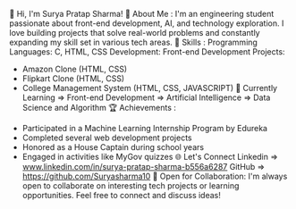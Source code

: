 👋 Hi, I'm Surya Pratap Sharma!
🚀 About Me :
I'm an engineering student passionate about front-end development, AI, and technology exploration.
I love building projects that solve real-world problems and constantly expanding my skill set in various tech areas.
🔧 Skills :
Programming Languages: C, HTML, CSS
Development: Front-end Development
Projects:
- Amazon Clone (HTML, CSS)
- Flipkart Clone (HTML, CSS)
- College Management System (HTML, CSS, JAVASCRIPT)
🌱 Currently Learning
=> Front-end Development
=> Artificial Intelligence
=> Data Science and Algorithm
🏆 Achievements :
* Participated in a Machine Learning Internship Program by Edureka
* Completed several web development projects
* Honored as a House Captain during school years
* Engaged in activities like MyGov quizzes
🌐 Let's Connect
Linkedin => www.linkedin.com/in/surya-pratap-sharma-b556a6287
GitHub => https://github.com/Suryasharma10
🤝 Open for Collaboration:
I'm always open to collaborate on interesting tech projects or learning opportunities. Feel free to connect and discuss ideas!
